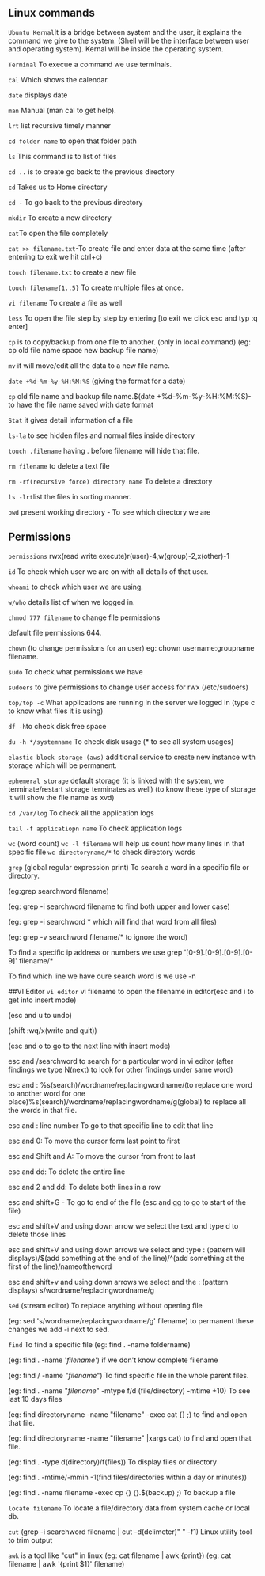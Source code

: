 ## Linux commands

`Ubuntu Kernal`It is a bridge between system and the user, it explains the command we give to the system. (Shell will be the interface between user and operating system). Kernal will be inside the operating system.

`Terminal` To execue a command we use terminals.

`cal` Which shows the calendar.

`date` displays date

`man` Manual (man cal to get help).

`lrt` list recursive timely manner

`cd folder name` to open that folder path

`ls` This command is to list of files

`cd ..` is to create go back to the previous directory

`cd` Takes us to Home directory

`cd -` To go back to the previous directory
 
`mkdir` To create a new directory 

`cat`To open the file completely

`cat >> filename.txt`-To create file and enter data at the same time (after entering to exit we hit ctrl+c)

`touch filename.txt` to create a new file

`touch filename{1..5}` To create multiple files at once.

`vi filename` To create a file as well

`less` To open the file step by step by entering [to exit we click esc and typ :q enter]

`cp` is to copy/backup from one file to another. (only in local command) (eg: cp old file name space new backup file name)

`mv` it will move/edit all the data to a new file name.

`date +%d-%m-%y-%H:%M:%S` (giving the format for a date)

`cp` old file name and backup file name.$(date +%d-%m-%y-%H:%M:%S)- to have the file name saved with date format

`Stat` it gives detail information of a file

`ls-la` to see hidden files and normal files inside directory

`touch .filename` having . before filename will hide that file.

`rm filename` to delete a text file

`rm -rf(recursive force) directory name` To delete a directory

`ls -lrt`list the files in sorting manner.

`pwd` present working directory - To see which directory we are 
## Permissions
`permissions` rwx(read write execute)r(user)-4,w(group)-2,x(other)-1

`id` To check which user we are on with all details of that user.

`whoami` to check which user we are using.

`w/who` details list of when we logged in. 

`chmod 777 filename` to change file permissions

default file permissions 644.

`chown` (to change permissions for an user) eg: chown username:groupname filename. 

`sudo` To check what permissions we have

`sudoers` to give permissions to change user access for rwx (/etc/sudoers)

`top/top -c` What applications are running in the server we logged in (type c to know what files it is using)

`df -h`to check disk free space

`du -h */systemname` To check disk usage (* to see all system usages)
 
`elastic block storage (aws)` additional service to create new instance with storage which will be permanent. 

`ephemeral storage` default storage (it is linked with the system, we terminate/restart storage terminates as well) (to know these type of storage it will show the file name as xvd) 

`cd /var/log` To check all the application logs

`tail -f applicatiopn name` To check application logs

`wc` (word count) `wc -l filename` will help us count how many lines in that specific file `wc directoryname/*` to check directory words

`grep` (global regular expression print) To search a word in a specific file or directory. 

(eg:grep searchword filename)

(eg: grep -i searchword filename to find both upper and lower case)

(eg: grep -i searchword * which will find that word from all files)

(eg: grep -v searchword filename/* to ignore the word)

To find a specific ip address or numbers we use grep '[0-9].[0-9].[0-9].[0-9]' filename/*

To find which line we have oure search word is we use -n

##VI Editor
`vi editor` vi filename to open the filename in editor(esc and i to get into insert mode)

(esc and u to undo)

(shift :wq/x(write and quit))

(esc and o to go to the next line with insert mode) 

esc and /searchword to search for a particular word in vi editor (after findings we type N(next) to look for other findings under same word)

esc and : %s(search)/wordname/replacingwordname/(to replace one word to another word for one place)%s(search)/wordname/replacingwordname/g(global) to replace all the words in that file.

esc and : line number To go to that specific line to edit that line

esc and 0: To move the cursor form last point to first

esc and Shift and A: To move the cursor from front to last

esc and dd: To delete the entire line

esc and 2 and dd: To delete both lines in a row

esc and shift+G - To go to end of the file (esc and gg to go to start of the file)

esc and shift+V and using down arrow we select the text and type d to delete those lines

esc and shift+V and using down arrows we select and type : (pattern will displays)/$(add something at the end of the line)/^(add something at the first of the line)/nameoftheword

esc and shift+v and using down arrows we select and the : (pattern displays) s/wordname/replacingwordname/g

`sed` (stream editor) To replace anything without opening file

(eg: sed 's/wordname/replacingwordname/g' filename) to permanent these changes we add -i next to sed.

`find` To find a specific file (eg: find . -name foldername)

(eg: find . -name '*filename*') if we don't know complete filename

(eg: find / -name "*filename*") To find specific file in the whole parent files.

(eg: find . -name "*filename*" -mtype f/d (file/directory) -mtime +10) To see last 10 days files

(eg: find directoryname -name "filename" -exec cat {} \;) to find and open that file.

(eg: find directoryname -name "filename" |xargs cat) to find and open that file.

(eg: find . -type d(directory)/f(files)) To display files or directory

(eg: find . -mtime/-mmin -1(find files/directories within a day or minutes))

(eg: find . -name filename -exec cp {} {}.$(backup) \;) To backup a file

`locate filename` To locate a file/directory data from system cache or local db. 

`cut` (grep -i searchword filename | cut -d(delimeter)" " -f1) Linux utility tool to trim output

`awk` is a tool like "cut" in linux (eg: cat filename | awk {print}) (eg: cat filename | awk '{print $1}' filename)





